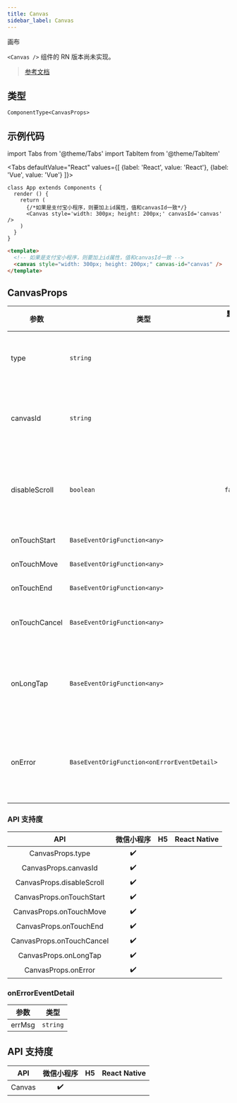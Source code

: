 ```yaml
---
title: Canvas
sidebar_label: Canvas
---
```


画布

`<Canvas />` 组件的 RN 版本尚未实现。

> [参考文档](https://developers.weixin.qq.com/miniprogram/dev/component/canvas.html)

## 类型

```tsx
ComponentType<CanvasProps>
```

## 示例代码

import Tabs from '@theme/Tabs'
import TabItem from '@theme/TabItem'

<Tabs
  defaultValue="React"
  values={[
    {label: 'React', value: 'React'},
 {label: 'Vue', value: 'Vue'}
 ]}>
<TabItem value="React">

```tsx
class App extends Components {
  render () {
    return (
      {/*如果是支付宝小程序，则要加上id属性，值和canvasId一致*/}
      <Canvas style='width: 300px; height: 200px;' canvasId='canvas' />
    )
  }
}
```
</TabItem>

<TabItem value="Vue">

```html
<template>
  <!-- 如果是支付宝小程序，则要加上id属性，值和canvasId一致 -->
  <canvas style="width: 300px; height: 200px;" canvas-id="canvas" />
</template>
```
  
</TabItem>
</Tabs>

## CanvasProps

<table>
  <thead>
    <tr>
      <th>参数</th>
      <th>类型</th>
      <th style={{ textAlign: "center"}}>默认值</th>
      <th style={{ textAlign: "center"}}>必填</th>
      <th>说明</th>
    </tr>
  </thead>
  <tbody>
    <tr>
      <td>type</td>
      <td><code>string</code></td>
      <td style={{ textAlign: "center"}}></td>
      <td style={{ textAlign: "center"}}>否</td>
      <td>指定 canvas 类型，支持 2d 和 webgl</td>
    </tr>
    <tr>
      <td>canvasId</td>
      <td><code>string</code></td>
      <td style={{ textAlign: "center"}}></td>
      <td style={{ textAlign: "center"}}>否</td>
      <td>canvas 组件的唯一标识符，若指定了 type 则无需再指定该属性</td>
    </tr>
    <tr>
      <td>disableScroll</td>
      <td><code>boolean</code></td>
      <td style={{ textAlign: "center"}}><code>false</code></td>
      <td style={{ textAlign: "center"}}>否</td>
      <td>当在 canvas 中移动时且有绑定手势事件时，禁止屏幕滚动以及下拉刷新</td>
    </tr>
    <tr>
      <td>onTouchStart</td>
      <td><code>BaseEventOrigFunction&lt;any&gt;</code></td>
      <td style={{ textAlign: "center"}}></td>
      <td style={{ textAlign: "center"}}>否</td>
      <td>手指触摸动作开始</td>
    </tr>
    <tr>
      <td>onTouchMove</td>
      <td><code>BaseEventOrigFunction&lt;any&gt;</code></td>
      <td style={{ textAlign: "center"}}></td>
      <td style={{ textAlign: "center"}}>否</td>
      <td>手指触摸后移动</td>
    </tr>
    <tr>
      <td>onTouchEnd</td>
      <td><code>BaseEventOrigFunction&lt;any&gt;</code></td>
      <td style={{ textAlign: "center"}}></td>
      <td style={{ textAlign: "center"}}>否</td>
      <td>手指触摸动作结束</td>
    </tr>
    <tr>
      <td>onTouchCancel</td>
      <td><code>BaseEventOrigFunction&lt;any&gt;</code></td>
      <td style={{ textAlign: "center"}}></td>
      <td style={{ textAlign: "center"}}>否</td>
      <td>手指触摸动作被打断，如来电提醒，弹窗</td>
    </tr>
    <tr>
      <td>onLongTap</td>
      <td><code>BaseEventOrigFunction&lt;any&gt;</code></td>
      <td style={{ textAlign: "center"}}></td>
      <td style={{ textAlign: "center"}}>否</td>
      <td>手指长按 500ms 之后触发，触发了长按事件后进行移动不会触发屏幕的滚动</td>
    </tr>
    <tr>
      <td>onError</td>
      <td><code>BaseEventOrigFunction&lt;onErrorEventDetail&gt;</code></td>
      <td style={{ textAlign: "center"}}></td>
      <td style={{ textAlign: "center"}}>否</td>
      <td>当发生错误时触发 error 事件，{`detail = {errMsg: 'something wrong'}`}</td>
    </tr>
  </tbody>
</table>

### API 支持度

|            API            | 微信小程序 | H5 | React Native |
|:-------------------------:|:-----:|:--:|:------------:|
|     CanvasProps.type      |  ✔️   |    |              |
|   CanvasProps.canvasId    |  ✔️   |    |              |
| CanvasProps.disableScroll |  ✔️   |    |              |
| CanvasProps.onTouchStart  |  ✔️   |    |              |
|  CanvasProps.onTouchMove  |  ✔️   |    |              |
|  CanvasProps.onTouchEnd   |  ✔️   |    |              |
| CanvasProps.onTouchCancel |  ✔️   |    |              |
|   CanvasProps.onLongTap   |  ✔️   |    |              |
|    CanvasProps.onError    |  ✔️   |    |              |

### onErrorEventDetail

<table>
  <thead>
    <tr>
      <th>参数</th>
      <th>类型</th>
    </tr>
  </thead>
  <tbody>
    <tr>
      <td>errMsg</td>
      <td><code>string</code></td>
    </tr>
  </tbody>
</table>

## API 支持度

|  API   | 微信小程序 | H5 | React Native |
|:------:|:-----:|:--:|:------------:|
| Canvas |  ✔️   |    |              |
